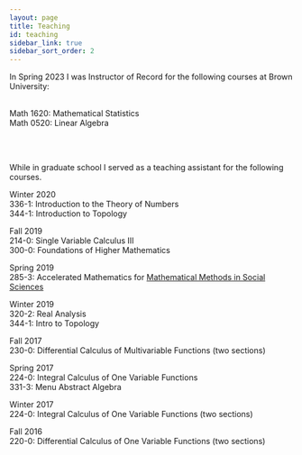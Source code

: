 ```yaml
---
layout: page
title: Teaching
id: teaching
sidebar_link: true
sidebar_sort_order: 2
---
```


In Spring 2023 I was Instructor of Record for the following courses at Brown University:

<br> Math 1620: Mathematical Statistics<br> Math 0520: Linear Algebra 

<br>

<br>


While in graduate school I served as a teaching assistant for the following courses. 

Winter 2020<br> 336-1: Introduction to the Theory of Numbers<br>344-1: Introduction to Topology

Fall 2019<br> 214-0: Single Variable Calculus III<br> 300-0: Foundations of Higher Mathematics

Spring 2019<br> 285-3: Accelerated Mathematics for <a href="https://www.mmss.northwestern.edu/">Mathematical Methods in Social Sciences</a>

Winter 2019<br> 320-2: Real Analysis<br> 344-1: Intro to Topology

Fall 2017<br> 230-0: Differential Calculus of Multivariable Functions  (two sections)

Spring 2017<br> 224-0: Integral Calculus of One Variable Functions<br> 331-3: Menu Abstract Algebra

Winter 2017<br> 224-0: Integral Calculus of One Variable Functions (two sections)

Fall 2016<br> 220-0: Differential Calculus of One Variable Functions (two sections)







